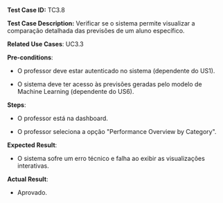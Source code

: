 **Test Case ID:** TC3.8

**Test Case Description:** Verificar se o sistema permite visualizar a comparação detalhada das previsões de um aluno específico.

**Related Use Cases**: UC3.3

**Pre-conditions**:

- O professor deve estar autenticado no sistema (dependente do US1). 

- O sistema deve ter acesso às previsões geradas pelo modelo de Machine Learning (dependente do US6).

**Steps**:

- O professor está na dashboard.

- O professor seleciona a opção "Performance Overview by Category".

**Expected Result**:

- O sistema sofre um erro técnico e falha ao exibir as visualizações interativas.

**Actual Result**:

- Aprovado.